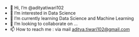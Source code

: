 - 👋 Hi, I’m @adityatiwari102
- 👀 I’m interested in Data Science
- 🌱 I’m currently learning Data Science and Machine Learning
- 💞️ I’m looking to collaborate on ...
- 📫 How to reach me : via mail aditya.tiwari102@gmail.com

<!---
adityatiwari102/adityatiwari102 is a ✨ special ✨ repository because its `README.md` (this file) appears on your GitHub profile.
You can click the Preview link to take a look at your changes.
--->

